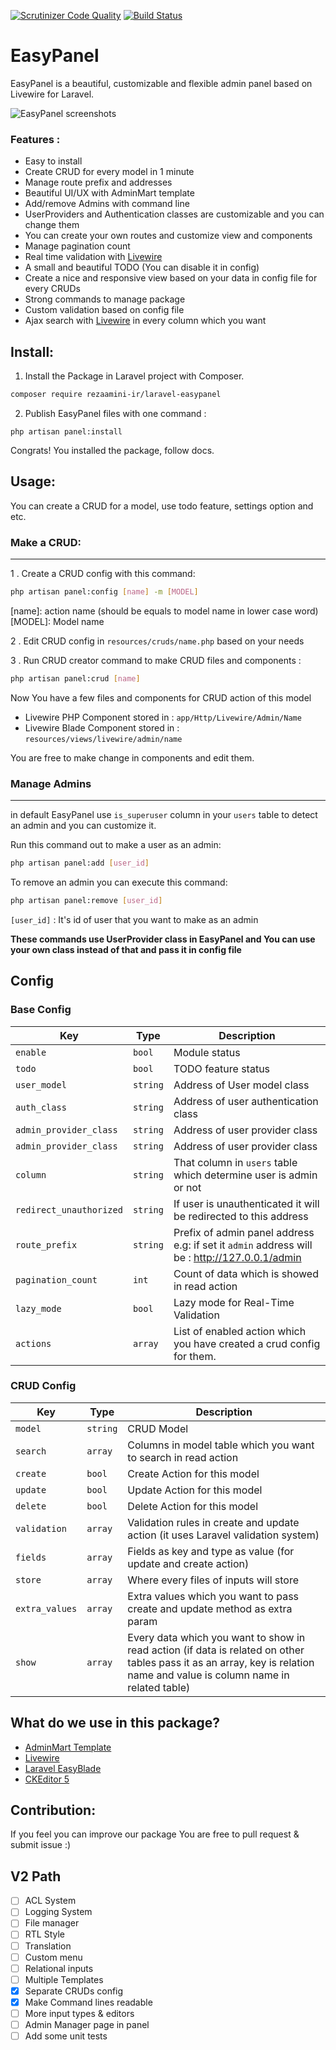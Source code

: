 [![Scrutinizer Code Quality](https://scrutinizer-ci.com/g/rezaamini-ir/laravel-easypanel/badges/quality-score.png?b=master)](https://scrutinizer-ci.com/g/rezaamini-ir/laravel-easypanel/?branch=master)
[![Build Status](https://scrutinizer-ci.com/g/rezaamini-ir/laravel-easypanel/badges/build.png?b=master)](https://scrutinizer-ci.com/g/rezaamini-ir/laravel-easypanel/build-status/master)

# EasyPanel
EasyPanel is a beautiful, customizable and flexible admin panel based on Livewire for Laravel.

![EasyPanel screenshots](https://www.linkpicture.com/q/Easypanel.png)

### Features :
- Easy to install
- Create CRUD for every model in 1 minute
- Manage route prefix and addresses
- Beautiful UI/UX with AdminMart template
- Add/remove Admins with command line
- UserProviders and Authentication classes are customizable and you can change them 
- You can create your own routes and customize view and components
- Manage pagination count
- Real time validation with [Livewire](https://github.com/livewire/livewire)
- A small and beautiful TODO (You can disable it in config)
- Create a nice and responsive view based on your data in config file for every CRUDs
- Strong commands to manage package
- Custom validation based on config file
- Ajax search with [Livewire](https://github.com/livewire/livewire) in every column which you want

## Install:

1. Install the Package in Laravel project with Composer.
```bash
composer require rezaamini-ir/laravel-easypanel
```
2. Publish EasyPanel files with one command : 
```
php artisan panel:install
```
Congrats! You installed the package, follow docs.

## Usage:
You can create a CRUD for a model, use todo feature, settings option and etc.


### Make a CRUD:

---
1 . Create a CRUD config with this command:

```bash
php artisan panel:config [name] -m [MODEL]
```
[name]: action name (should be equals to model name in lower case word)
[MODEL]: Model name

2 . Edit CRUD config in `resources/cruds/name.php` based on your needs

3 . Run CRUD creator command to make CRUD files and components :

```bash
php artisan panel:crud [name]
```
Now You have a few files and components for CRUD action of this model
- Livewire PHP Component stored in : `app/Http/Livewire/Admin/Name`
- Livewire Blade Component stored in : `resources/views/livewire/admin/name`

You are free to make change in components and edit them.

### Manage Admins

---
in default EasyPanel use `is_superuser` column in your `users` table to detect an admin and you can customize it.

Run this command out to make a user as an admin:
```bash
php artisan panel:add [user_id]
```

To remove an admin you can execute this command:
```bash
php artisan panel:remove [user_id]
```

`[user_id]` : It's id of user that you want to make as an admin

**These commands use UserProvider class in EasyPanel and You can use your own class instead of that and pass it in config file**

## Config

### Base Config
| Key | Type | Description |
| --- | --- | --- |
| `enable` | `bool` | Module status |
| `todo` | `bool` | TODO feature status |
| `user_model` | `string` | Address of User model class |
| `auth_class` | `string` | Address of user authentication class |
| `admin_provider_class` | `string` | Address of user provider class |
| `admin_provider_class` | `string` | Address of user provider class |
| `column` | `string` | That column in `users` table which determine user is admin or not |
| `redirect_unauthorized` | `string` | If user is unauthenticated it will be redirected to this address |
| `route_prefix` | `string` | Prefix of admin panel address e.g: if set it `admin` address will be : http://127.0.0.1/admin |
| `pagination_count` | `int` | Count of data which is showed in read action |
| `lazy_mode` | `bool` | Lazy mode for Real-Time Validation |
| `actions` | `array` | List of enabled action which you have created a crud config for them. |

### CRUD Config
| Key | Type | Description |
| --- | --- | --- |
| `model` | `string` | CRUD Model |
| `search` | `array` | Columns in model table which you want to search in read action |
| `create` | `bool` | Create Action for this model |
| `update` | `bool` | Update Action for this model |
| `delete` | `bool` | Delete Action for this model |
| `validation` | `array` | Validation rules in create and update action (it uses Laravel validation system) |
| `fields` | `array` | Fields as key and type as value (for update and create action) |
| `store` | `array` | Where every files of inputs will store |
| `extra_values` | `array` | Extra values which you want to pass create and update method as extra param |
| `show` | `array` | Every data which you want to show in read action (if data is related on other tables pass it as an array, key is relation name and value is column name in related table) |

## What do we use in this package?
- [AdminMart Template](https://adminmart.com/)
- [Livewire](https://github.com/livewire/livewire)
- [Laravel EasyBlade](https://github.com/rezaamini-ir/laravel-easyblade)
- [CKEditor 5](https://github.com/ckeditor/ckeditor5)

## Contribution: 
If you feel you can improve our package You are free to pull request & submit issue :)

## V2 Path 
- [ ] ACL System
- [ ] Logging System
- [ ] File manager
- [ ] RTL Style
- [ ] Translation
- [ ] Custom menu
- [ ] Relational inputs
- [ ] Multiple Templates
- [x] Separate CRUDs config
- [x] Make Command lines readable
- [ ] More input types & editors
- [ ] Admin Manager page in panel
- [ ] Add some unit tests
